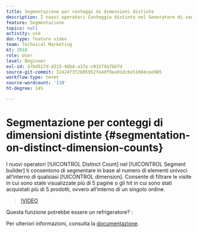 ```yaml
---
title: Segmentazione per conteggi di dimensioni distinte
description: I nuovi operatori Conteggio distinto nel Generatore di segmenti consentono di segmentare in base al numero di elementi univoci all’interno di qualsiasi dimensione. Consente di filtrare le visite in cui sono state visualizzate più di 5 pagine o gli hit in cui sono stati acquistati più di 5 prodotti, ovvero all’interno di un singolo ordine.
feature: Segmentazione
topics: null
activity: use
doc-type: feature video
team: Technical Marketing
kt: 2918
role: User
level: Beginner
exl-id: 47bd517d-d315-46bd-a17e-c01574a7bb7d
source-git-commit: 32424f3f2b05952fe4df9ea91dcbe51684cee905
workflow-type: tm+mt
source-wordcount: '118'
ht-degree: 14%

---
```


# Segmentazione per conteggi di dimensioni distinte {#segmentation-on-distinct-dimension-counts}

I nuovi operatori [!UICONTROL Distinct Count] nel [!UICONTROL Segment builder] ti consentono di segmentare in base al numero di elementi univoci all’interno di qualsiasi [!UICONTROL dimension]. Consente di filtrare le visite in cui sono state visualizzate più di 5 pagine o gli hit in cui sono stati acquistati più di 5 prodotti, ovvero all’interno di un singolo ordine.

>[!VIDEO](https://video.tv.adobe.com/v/27257/?quality=9)

Questa funzione potrebbe essere un refrigeratore? :

Per ulteriori informazioni, consulta la [documentazione](https://marketing.adobe.com/resources/help/en_US/analytics/segment/seg_operators.html).
